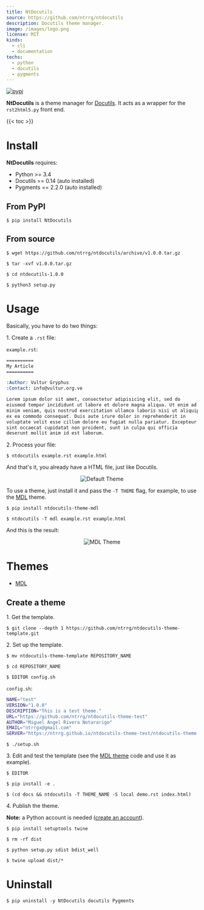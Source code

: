 ```yaml
---
title: NtDocutils
source: https://github.com/ntrrg/ntdocutils
description: Docutils theme manager.
image: /images/logo.png
license: MIT
kinds:
  - cli
  - documentation
techs:
  - python
  - docutils
  - pygments
---
```


[![pypi](https://img.shields.io/pypi/v/NtDocutils.svg)](https://pypi.python.org/pypi/NtDocutils)

**NtDocutils** is a theme manager for [Docutils](http://docutils.sourceforge.net/).
It acts as a wrapper for the `rst2html5.py` front end.

{{< toc >}}

# Install

**NtDocutils** requires:

* Python >= 3.4 
* Docutils == 0.14 (auto installed)
* Pygments == 2.2.0 (auto installed)

## From PyPI

```shell-session
$ pip install NtDocutils
```

## From source

```shell-session
$ wget https://github.com/ntrrg/ntdocutils/archive/v1.0.0.tar.gz
```

```shell-session
$ tar -xvf v1.0.0.tar.gz
```

```shell-session
$ cd ntdocutils-1.0.0
```

```shell-session
$ python3 setup.py
```

# Usage

Basically, you have to do two things:

1\. Create a `.rst` file:

`example.rst`:

```rest
==========
My Article
==========

:Author: Vultur Gryphus
:Contact: info@vultur.org.ve

Lorem ipsum dolor sit amet, consectetur adipisicing elit, sed do
eiusmod tempor incididunt ut labore et dolore magna aliqua. Ut enim ad
minim veniam, quis nostrud exercitation ullamco laboris nisi ut aliquip
ex ea commodo consequat. Duis aute irure dolor in reprehenderit in
voluptate velit esse cillum dolore eu fugiat nulla pariatur. Excepteur
sint occaecat cupidatat non proident, sunt in culpa qui officia
deserunt mollit anim id est laborum.
```

2\. Process your file:

```shell-session
$ ntdocutils example.rst example.html
```

And that's it, you already have a HTML file, just like Docutils.

<p align="center">
  <img alt="Default Theme" src="/uploads/ntdocutils/example.png"/>
</p>

To use a theme, just install it and pass the `-T THEME` flag, for example, to
use the [MDL](https://getmdl.io) theme.

```shell-session
$ pip install ntdocutils-theme-mdl
```

```shell-session
$ ntdocutils -T mdl example.rst example.html
```

And this is the result:

<p align="center">
  <img alt="MDL Theme" src="/uploads/ntdocutils/mdl-example.png"/>
</p>

# Themes

* [MDL](https://ntrrg.github.io/ntdocutils-theme-mdl)

## Create a theme

1\. Get the template.

```shell-session
$ git clone --depth 1 https://github.com/ntrrg/ntdocutils-theme-template.git
```

2\. Set up the template.

```shell-session
$ mv ntdocutils-theme-template REPOSITORY_NAME
```

```shell-session
$ cd REPOSITORY_NAME
```

```shell-session
$ EDITOR config.sh
```

`config.sh`:

```sh
NAME="test"
VERSION="1.0.0"
DESCRIPTION="This is a test theme."
URL="https://github.com/ntrrg/ntdocutils-theme-test"
AUTHOR="Miguel Angel Rivera Notararigo"
EMAIL="ntrrgx@gmail.com"
SERVER="https://ntrrg.github.io/ntdocutils-theme-test/ntdocutils-theme-test"
```

```shell-session
$ ./setup.sh
```

3\. Edit  and test the template (see the [MDL theme](https://github.com/ntrrg/ntdocutils-theme-mdl/)
code and use it as example).

```shell-session
$ EDITOR
```

```shell-session
$ pip install -e .
```

```shell-session
$ (cd docs && ntdocutils -T THEME_NAME -S local demo.rst index.html)
```

4\. Publish the theme.

**Note:** a Python account is needed ([create an account](https://pypi.org/account/register/)).

```shell-session
$ pip install setuptools twine
```

```shell-session
$ rm -rf dist
```

```shell-session
$ python setup.py sdist bdist_well
```

```shell-session
$ twine upload dist/*
```

# Uninstall

```shell-session
$ pip uninstall -y NtDocutils docutils Pygments
```


